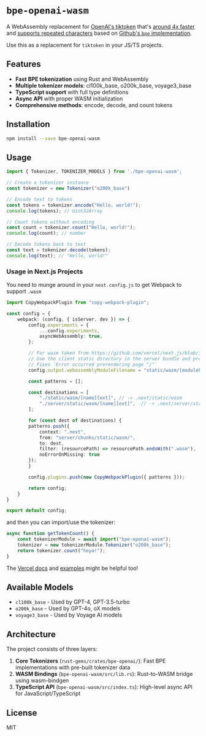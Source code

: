 # `bpe-openai-wasm`

A WebAssembly replacement for [OpenAI's tiktoken](https://github.com/openai/tiktoken) that's [around 4x faster](https://github.blog/ai-and-ml/llms/so-many-tokens-so-little-time-introducing-a-faster-more-flexible-byte-pair-tokenizer/) and [supports repeated characters](https://github.com/openai/tiktoken/issues/195) based on [Github's `bpe` implementation](https://github.com/github/rust-gems/tree/main/crates/bpe).

Use this as a replacement for `tiktoken` in your JS/TS projects.

## Features

- **Fast BPE tokenization** using Rust and WebAssembly
- **Multiple tokenizer models**: cl100k_base, o200k_base, voyage3_base
- **TypeScript support** with full type definitions
- **Async API** with proper WASM initialization
- **Comprehensive methods**: encode, decode, and count tokens

## Installation

```bash
npm install --save bpe-openai-wasm
```

## Usage

```typescript
import { Tokenizer, TOKENIZER_MODELS } from './bpe-openai-wasm';

// Create a tokenizer instance
const tokenizer = new Tokenizer("o200k_base")

// Encode text to tokens
const tokens = tokenizer.encode("Hello, world!");
console.log(tokens); // Uint32Array

// Count tokens without encoding
const count = tokenizer.count("Hello, world!");
console.log(count); // number

// Decode tokens back to text
const text = tokenizer.decode(tokens);
console.log(text); // "Hello, world!"
```

### Usage in Next.js Projects

You need to munge around in your `next.config.js` to get Webpack to support `.wasm`

```ts
import CopyWebpackPlugin from "copy-webpack-plugin";

const config = {
    webpack: (config, { isServer, dev }) => {
        config.experiments = {
            ...config.experiments,
            asyncWebAssembly: true,
        };

        // For wasm taken from https://github.com/vercel/next.js/blob/1d2c31d5907fb5d9c4ed0bfbf73b2430f27c48a7/examples/with-webassembly/next.config.js
        // Use the client static directory in the server bundle and prod mode
        // Fixes `Error occurred prerendering page "/"`
        config.output.webassemblyModuleFilename = "static/wasm/[modulehash].wasm";

        const patterns = [];

        const destinations = [
            "./static/wasm/[name][ext]", // -> .next/static/wasm
            "./server/static/wasm/[name][ext]",  // -> .next/server/static/wasm
        ];

        for (const dest of destinations) {
        patterns.push({
            context: ".next",
            from: "server/chunks/static/wasm/",
            to: dest,
            filter: (resourcePath) => resourcePath.endsWith(".wasm"),
            noErrorOnMissing: true
        });
        }

        config.plugins.push(new CopyWebpackPlugin({ patterns }));

        return config;
    }
}

export default config;
```

and then you can import/use the tokenizer:

```ts
async function getTokenCount() {
    const tokenizerModule = await import("bpe-openai-wasm");
    tokenizer = new tokenizerModule.Tokenizer("o200k_base");
    return tokenizer.count("heya!");
}
```

The [Vercel docs](https://vercel.com/docs/functions/runtimes/wasm) and [examples](https://github.com/vercel/next.js/tree/canary/examples/with-webassembly) might be helpful too!

## Available Models

- `cl100k_base` - Used by GPT-4, GPT-3.5-turbo
- `o200k_base` - Used by GPT-4o, oX models
- `voyage3_base` - Used by Voyage AI models

## Architecture

The project consists of three layers:

1. **Core Tokenizers** (`rust-gems/crates/bpe-openai/`): Fast BPE implementations with pre-built tokenizer data
2. **WASM Bindings** (`bpe-openai-wasm/src/lib.rs`): Rust-to-WASM bridge using wasm-bindgen
3. **TypeScript API** (`bpe-openai-wasm/src/index.ts`): High-level async API for JavaScript/TypeScript

## License

MIT